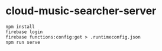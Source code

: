 # cloud-music-searcher-server

```
npm install
firebase login
firebase functions:config:get > .runtimeconfig.json
npm run serve
```
